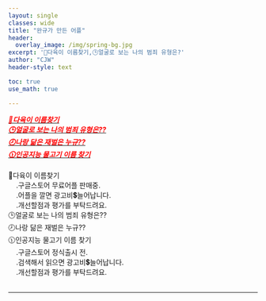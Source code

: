 ```yaml
--- 
layout: single
classes: wide
title: "완규가 만든 어플"
header:
  overlay_image: /img/spring-bg.jpg
excerpt: '💯다육이 이름찾기,🕒얼굴로 보는 나의 범죄 유형은?'
author: "CJW"
header-style: text

toc: true
use_math: true

---  
```


 [<span style="color:red">***💯다육이 이름찾기***</span>](https://da6.netlify.app/#.Yh3cF7Jc.kakaotalk)<br>
 [<span style="color:red">***🕒얼굴로 보는 나의 범죄 유형은??***</span>](https://facescience.netlify.app/)<br>
 [<span style="color:red">***🕗나랑 닮은 재벌은 누규??***</span>](https://richguy.netlify.app/)<br>
 [<span style="color:red">***🕦인공지능 물고기 이름 찾기***</span>](https://fishname.netlify.app/)<br>
<br>
💯다육이 이름찾기<br>
&nbsp;&nbsp;&nbsp;&nbsp;.구글스토어 무료어플 판매중.<br>
&nbsp;&nbsp;&nbsp;&nbsp;.어플을 깔면 광고비💲늘어납니다.<br>
&nbsp;&nbsp;&nbsp;&nbsp;.개선할점과 평가를 부탁드려요.<br>
🕒얼굴로 보는 나의 범죄 유형은??<br>
🕗나랑 닮은 재벌은 누규??<br>
🕦인공지능 물고기 이름 찾기<br>
&nbsp;&nbsp;&nbsp;&nbsp;.구글스토어 정식출시 전.<br>
&nbsp;&nbsp;&nbsp;&nbsp;.검색해서 읽으면 광고비💲늘어납니다.<br>
&nbsp;&nbsp;&nbsp;&nbsp;.개선할점과 평가를 부탁드려요.<br>
<br>

---

